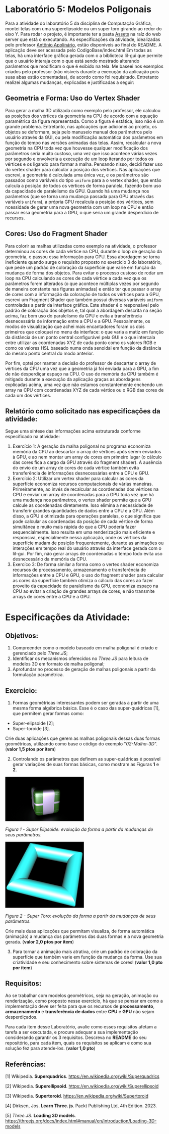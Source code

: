 ﻿# Laboratório 5: Modelos Poligonais
Para a atividade do laboratório 5 da disciplina de Computação Gráfica, montei telas com uma superelipsoide ou um super toro girando ao redor do eixo Y. Para rodar o projeto, é importante ter a pasta [Assets](https://github.com/LucasTBorges/Assets) na raíz do web server que está o executando. As especificações da atividade, idealizadas pelo  professor [Antônio Apolinário](https://computacao.ufba.br/pt-br/antonio-lopes-apolinario-junior), estão disponíveis ao final do README. A aplicação deve ser acessada pelo CodigoBase/index.html Em todas as telas, há uma interface gráfica gerada com o a biblioteca lil-gui que permite que o usuário interaja com o que está sendo mostrado alterando parâmetros que modificam o que é exibido na tela. Me baseei nos exemplos criados pelo professor (não visíveis durante a execução da aplicação pois suas abas estão comentadas), de acordo como foi requisitado. Entretanto realizei algumas mudanças, explicadas e justificadas a seguir:
## Geometria e Forma: Uso do Vertex Shader
Para gerar a malha 3D utilizada como exemplo pelo professor, ele calculou as posições dos vértices da geometria na CPU de acordo com a equação paramétrica da figura representada. Como a figura é estática, isso não é um grande problema. Entretanto, nas aplicações que adicionei ao projeto, os objetos se deformam, seja pelo manuseio manual dos parâmetros pelo usuário através da GUI, ou pela modificação automática dos parâmetros em função do tempo nas versões animadas das telas. Assim, recalcular a nova geometria na CPU toda vez que houvesse qualquer modificação dos parâmetros seria muito custoso, uma vez que isso acontece várias vezes por segundo e envolveria a execução de um loop iterando por todos os vértices e os ligando para formar a malha. Pensando nisso, decidi fazer uso do vertex shader para calcular a posição dos vértices.
Nas aplicações que escrevi, a geometria é calculada uma única vez, e os parâmetros são passados como variáveis do tipo `uniform` para a o vertex shader, que então calcula a posição de todos os vértices de forma paralela, fazendo bom uso da capacidade de paralelismo da GPU. Quando há uma mudança nos parâmetros (que se torna uma mudança passada para GPU através das variáveis `uniform`), a própria GPU recalcula a posição dos vértices, sem ncessidade de gerar uma nova geometria com um loop na CPU e então passar essa geometria para a GPU, o que seria um grande desperdício de recursos. 
## Cores: Uso do Fragment Shader
Para colorir as malhas utilizadas como exemplo na atividade, o professor determinou as cores de cada vértice na CPU, durante o loop de geração da geometria, e passou essa informação para GPU. Essa abordagem se torna ineficiente quando surge o requisito proposto no exercício 3 do laboratório, que pede um padrão de coloração da superfície que varie em função da mudança de forma dos objetos. Para evitar o processo custoso de rodar um loop na CPU calculando as cores de cada vértice a cada vez que os parâmetros forem alterados (o que acontece múltiplas vezes por segundo de maneira constante nas figuras animadas) e então ter que passar o array de cores com a informação da coloração de todos os vértices para a GPU, escrevi um Fragment Shader que também possui diversas variáveis `uniform` controladas a partir da interface gráfica. Este shader é o responsável pelo padrão de coloração dos objetos e, tal qual a abordagem descrita na seção acima, faz bom uso do paralelismo da GPU e evita a transferência desnecessária de informação entre a CPU e a GPU. Pessoalmente, os modos de visualização que achei mais encantadores foram os dois primeiros que coloquei no menu da interface: o que varia a matiz em função da distância de um ponto central configurável pela GUI e o que intercala entre utilizar as coordenadas XYZ de cada ponto como os valores RGB e como os valores HSL baseado numa onda senoidal em função da distância do mesmo ponto central do modo anterior.

Por fim, optei por manter a decisão do professor de descartar o array de vértices da CPU uma vez que a geometria já foi enviada para a GPU, a fim de não desperdiçar espaço na CPU. O uso de memória da CPU também é mitigado durante a execução da aplicação graças as abordagens explicadas acima, uma vez que não estamos constantemente enchendo um array na CPU com coordenadas XYZ de cada vértice ou o RGB das cores de cada um dos vértices.

## Relatório como solicitado nas especificações da atividade:
Segue uma síntese das informações acima estruturada conforme especificado na atividade:
1. Exercício 1: A geração da malha poligonal no programa economiza memória da CPU ao descartar o array de vértices após serem enviados à GPU, e ao nem montar um array de cores em primeiro lugar (o cálculo das cores fica a cargo da GPU através do fragment shader). A ausência do envio de um array de cores de cada vértice também evita transferência de informações desnecessárias entre a CPU e GPU.
2. Exercício 2: Utilizar um vertex shader para calcular as cores da superfície economiza recursos computacionais de várias maneiras. Primeiramente, ao invés de recalcular as coordenadas dos vértices na CPU e enviar um array de coordenadas para a GPU toda vez que há uma mudança nos parâmetros, o vertex shader permite que a GPU calcule as coordenadas diretamente. Isso elimina a necessidade de transferir grandes quantidades de dados entre a CPU e a GPU. Além disso, a GPU é otimizada para operações paralelas, o que significa que pode calcular as coordenadas da posição de cada vértice de forma simultânea e muito mais rápida do que a CPU poderia fazer sequencialmente. Isso resulta em uma renderização mais eficiente e responsiva, especialmente nessa aplicação, onde os vértices da superfície mudam de posição frequentemente, durante as animações ou interações em tempo real do usuário através da interface gerada com o lil-gui. Por fim, não gerar arrays de coordenadas o tempo todo evita uso desnecessário da memória da CPU.
3. Exercíco 3: De forma similar a forma como o vertex shader economiza recursos de processamento, armazenamento e transferência de informações entre a CPU e GPU, o uso do fragment shader para calcular as cores da superfície também otimiza o cálculo das cores ao fazer proveito da capacidade de paralelismo da GPU, economiza espaço na CPU ao evitar a criação de grandes arrays de cores, e não transmite arrays de cores entre a CPU e a GPU.

# Especificações da Atividade:
## Objetivos:

1. Compreender como o modelo baseado em malha poligonal é criado e gerenciado pelo *Three.JS*;
2. Identificar os mecanismos oferecidos no *Three.JS* para leitura de modelos 3D em formato de malha poligonal;
3. Aprofundar no processo de geração de malhas poligonais a partir da formulação paramétrica.

## Exercício:

1. Formas geométricas interessantes podem ser geradas a partir de uma mesma forma algébrica básica. Esse é o caso das super-quádricas [1], que permitem gerar formas como:  

  * Super-elipsoide [2];
  * Super-toroide [3]. 

  Crie duas aplicações que gerem as malhas poligonais dessas duas formas geométricas, utilizando como base o código do exemplo "*02-Malha-3D*". (**valor 1,5 ptos por item**) 

2. Controlando os parâmetros que definem as super-quádricas é possível gerar variações de suas formas básicas, como mostram as Figuras **1** e **2**. 

<img src="./imgs/Superellipsoid_Sequence.gif" width=250> 

*Figura 1 - Super Elipsoide: evolução da forma a partir da mudanças de seus parâmetros.*

<img src="./imgs/super-toroid.gif" width=250> 

*Figura 2 - Super Toro: evolução da forma a partir da mudanças de seus parâmetros.*

  Crie mais duas aplicações que permitam visualiza, de forma automática (animação) a mudança dos parâmetros das duas formas e a nova geometria gerada. (**valor 2,0 ptos por item**)

3. Para tornar a animação mais atrativa, crie um padrão de coloração da superfície que também varie em função da mudança da forma. Use sua criatividade e seu conhecimento sobre sistemas de cores! (**valor 1,0 pto por item**)

## Requisitos:

Ao se trabalhar com modelos geométricos, seja na geração, animação ou renderização, como proposto nesse exercício, há que se pensar em como a implementação deve ser feita para que os recursos de **processamento**, **armazenamento** e **transferência de dados** entre **CPU** e **GPU** não sejam desperdiçados. 

Para cada item desse Laboratório, avalie como esses requisitos afetam a tarefa a ser executada, e procure adequar a sua implementação considerando garantir os 3 requisitos. Descreva no **README** do seu repositório, para cada item, quais os requisitos se aplicam e como sua solução fez para atende-los. (**valor 1,0 pto**)

## Referências: 

  [1]   Wikipedia. **Superquadrics**. https://en.wikipedia.org/wiki/Superquadrics
  
  [2]   Wikipedia. **Superellipsoid**. https://en.wikipedia.org/wiki/Superellipsoid
  
  [3]   Wikipedia. **Supertoroid**. https://en.wikipedia.org/wiki/Supertoroid
  
  [4]   Dirksen, Jos. **Learn Three. js**. Packt Publishing Ltd, 4th Edition. 2023.
  
  [5]   *Three.JS*. **Loading 3D models**. https://threejs.org/docs/index.html#manual/en/introduction/Loading-3D-models
